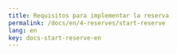 ```yaml
---
title: Requisitos para implementar la reserva
permalink: /docs/en/4-reserves/start-reserve
lang: en
key: docs-start-reserve-en
---
```

